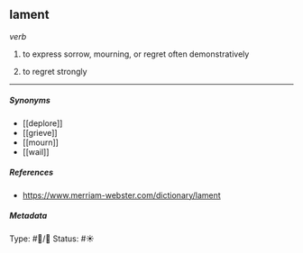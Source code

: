 
## lament  # 

_verb_

1. to express sorrow, mourning, or regret often demonstratively

2. to regret strongly

___

##### Synonyms

-   [[deplore]]
-   [[grieve]]
-   [[mourn]]
-   [[wail]]

##### References 

- https://www.merriam-webster.com/dictionary/lament

##### Metadata
Type: #🔵/💬 
Status: #☀️ 